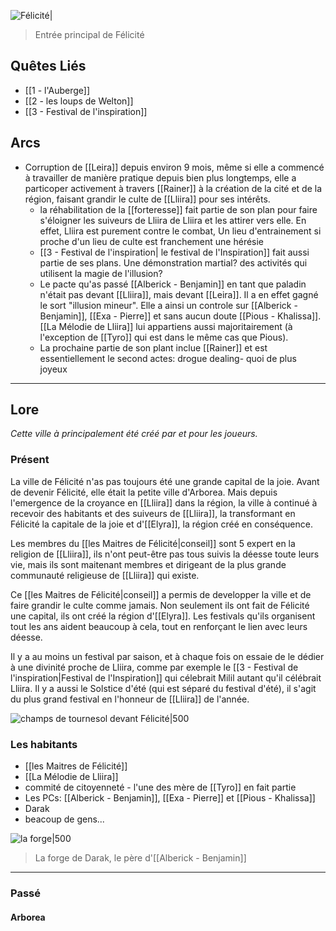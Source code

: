 
![Félicité|](medieval_fantasy_town__5__by_darkmage73_dfwfqlf-fullview.png)
> Entrée principal de Félicité

## Quêtes Liés
- [[1 - l'Auberge]]
- [[2 - les loups de Welton]]
- [[3 - Festival de l'inspiration]]

## Arcs 
- Corruption de [[Leira]] depuis environ 9 mois, même si elle a commencé à travailler de manière pratique depuis bien plus longtemps, elle a particoper activement à travers [[Rainer]] à la création de la cité et de la région, faisant grandir le culte de [[Lliira]] pour ses intérêts.
	- la réhabilitation de la [[forteresse]] fait partie de son plan pour faire s'éloigner les suiveurs de Lliira de Lliira et les attirer vers elle.
	  En effet, Lliira est purement contre le combat, Un lieu d'entrainement si proche d'un lieu de culte est franchement une hérésie
	- [[3 - Festival de l'inspiration| le festival de l'Inspiration]] fait aussi partie de ses plans. Une démonstration martial? des activités qui utilisent la magie de l'illusion?
	- Le pacte qu'as passé [[Alberick - Benjamin]] en tant que paladin n'était pas devant [[Lliira]], mais devant [[Leira]]. Il a en effet gagné le sort "illusion mineur".
	  Elle a ainsi un controle sur [[Alberick - Benjamin]], [[Exa - Pierre]] et sans aucun doute [[Pious - Khalissa]]. 
	  [[La Mélodie de Lliira]] lui appartiens aussi majoritairement (à l'exception de [[Tyro]] qui est dans le même cas que Pious).
	- La prochaine partie de son plant inclue [[Rainer]] et est essentiellement le second actes: drogue dealing- quoi de plus joyeux
 
---
## Lore
*Cette ville à principalement été créé par et pour les joueurs.*
### Présent
La ville de Félicité n'as pas toujours été une grande capital de la joie. Avant de devenir Félicité, elle était la petite ville d'Arborea.
Mais depuis l'emergence de la croyance en [[Lliira]] dans la région, la ville à continué à recevoir des habitants et des suiveurs de [[Lliira]], la transformant en Félicité la capitale  de la joie et d'[[Elyra]], la région créé en conséquence.

Les membres du [[les Maitres de Félicité|conseil]] sont 5 expert en la religion de [[Lliira]], ils n'ont peut-être pas tous suivis la déesse toute leurs vie, mais ils sont maitenant membres et dirigeant de la plus grande communauté religieuse de [[Lliira]] qui existe. 

Ce [[les Maitres de Félicité|conseil]] a permis de developper la ville et de faire grandir le culte comme jamais. Non seulement ils ont fait de Félicité une capital, ils ont créé la région d'[[Elyra]].
Les festivals qu'ils organisent tout les ans aident beaucoup à cela, tout en renforçant le lien avec leurs déesse.

Il y a au moins un festival par saison, et à chaque fois on essaie de le dédier à une divinité proche de Lliira, comme par exemple le [[3 - Festival de l'inspiration|Festival de l'Inspiration]] qui célebrait Milil autant qu'il célébrait Lliira.
Il y a aussi le Solstice d'été (qui est séparé du festival d'été), il s'agit du plus grand festival en l'honneur de [[Lliira]] de l'année.

![champs de tournesol devant Félicité|500](0_1.webp)

### Les habitants
- [[les Maitres de Félicité]]
- [[La Mélodie de Lliira]]
- commité de citoyenneté - l'une des mère de [[Tyro]] en fait partie
- Les PCs: [[Alberick - Benjamin]], [[Exa - Pierre]] et [[Pious - Khalissa]]
- Darak
- beacoup de gens...

![la forge|500](385f4e8698dfa73e49660a31af6f882e.png)
> La forge de Darak, le père d'[[Alberick - Benjamin]]

---
### Passé
#### Arborea